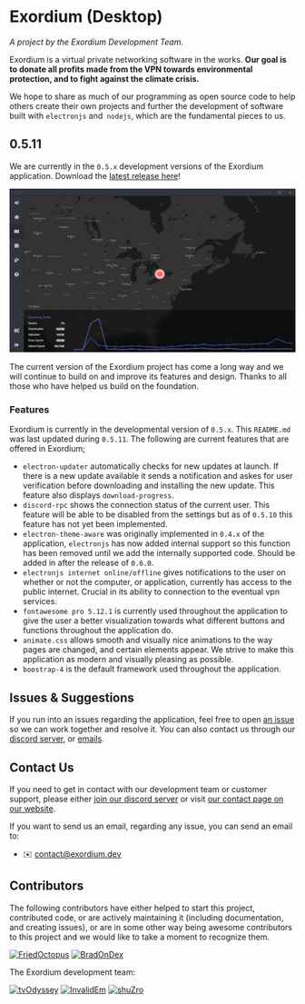 # Exordium (Desktop)
*A project by the Exordium Development Team.*

Exordium is a virtual private networking software in the works. **Our goal is to donate all profits made from the VPN towards environmental protection, and to fight against the climate crisis.** 

We hope to share as much of our programming as open source code to help others create their own projects and further the development of software built with `electronjs` and` nodejs`, which are the fundamental pieces to us. 

## 0.5.11

We are currently in the `0.5.x` development versions of the Exordium application. Download the [latest release here](https://github.com/exordium-dev/exordium-desktop/releases/latest)!

![](screenshots/screenshot-0.5.10.png)

The current version of the Exordium project has come a long way and we will continue to build on and improve its features and design. Thanks to all those who have helped us build on the foundation.

### Features

Exordium is currently in the developmental version of `0.5.x`. This `README.md` was last updated during `0.5.11`. The following are current features that are offered in Exordium;

- `electron-updater` automatically checks for new updates at launch. If there is a new update available it sends a notification and askes for user verification before downloading and installing the new update. This feature also displays `download-progress`.
- `discord-rpc` shows the connection status of the current user. This feature will be able to be disabled from the settings but as of `0.5.10` this feature has not yet been implemented.
- `electron-theme-aware` was originally implemented in `0.4.x` of the application, `electronjs` has now added internal support so this function has been removed until we add the internally supported code. Should be added in after the release of `0.6.0`.
- `electronjs internet online/offline` gives notifications to the user on whether or not the computer, or application, currently has access to the public internet. Crucial in its ability to connection to the eventual vpn services.
- `fontawesome pro 5.12.1` is currently used throughout the application to give the user a better visualization towards what different buttons and functions throughout the application do.
- `animate.css` allows smooth and visually nice animations to the way pages are changed, and certain elements appear. We strive to make this application as modern and visually pleasing as possible.
- `boostrap-4` is the default framework used throughout the application.

## Issues & Suggestions

If you run into an issues regarding the application, feel free to open [an issue](https://github.com/exordium-dev/exordium-desktop/issues) so we can work together and resolve it. You can also contact us through our [discord server](https://discord.exordium.dev/), or [emails](mailto:contact@exordium.dev).

## Contact Us

If you need to get in contact with our development team or customer support, please either [join our discord server](https://discord.exordium.dev) or visit [our contact page on our website](https://exordium.dev/contact).

If you want to send us an email, regarding any issue, you can send an email to:
- :envelope: [contact@exordium.dev](mailto:contact@exordium.dev)

## Contributors

The following contributors have either helped to start this project, contributed code, or are actively maintaining it (including documentation, and creating issues), or are in some other way being awesome contributors to this project and we would like to take a moment to recognize them.

[<img src="https://github.com/FriedOctopus.png?size=72" alt="FriedOctopus" width="72">](https://github.com/FriedOctopus)
[<img src="https://github.com/BradOnDex.png?size=72" alt="BradOnDex" width="72">](https://github.com/BradOnDex)

The Exordium development team:

[<img src="https://github.com/tvOdyssey.png?size=72" alt="tvOdyssey" width="72">](https://github.com/tvOdyssey)
[<img src="https://github.com/InvalidEm.png?size=72" alt="InvalidEm" width="72">](https://github.com/InvalidEm)
[<img src="https://github.com/shuZro.png?size=72" alt="shuZro" width="72">](https://github.com/shuZro)
